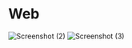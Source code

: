 # Web
![Screenshot (2)](https://user-images.githubusercontent.com/76948262/110074326-09103680-7da7-11eb-94e2-cd9deb47d513.png)
![Screenshot (3)](https://user-images.githubusercontent.com/76948262/110074474-4674c400-7da7-11eb-8f61-f123d3bad33c.png)
